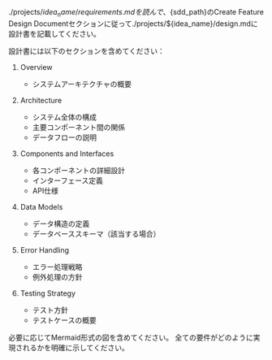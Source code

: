 ./projects/${idea_name}/requirements.mdを読んで、${sdd_path}のCreate Feature Design Documentセクションに従って./projects/${idea_name}/design.mdに設計書を記載してください。

設計書には以下のセクションを含めてください：

1. Overview
   - システムアーキテクチャの概要

2. Architecture
   - システム全体の構成
   - 主要コンポーネント間の関係
   - データフローの説明

3. Components and Interfaces
   - 各コンポーネントの詳細設計
   - インターフェース定義
   - API仕様

4. Data Models
   - データ構造の定義
   - データベーススキーマ（該当する場合）

5. Error Handling
   - エラー処理戦略
   - 例外処理の方針

6. Testing Strategy
   - テスト方針
   - テストケースの概要

必要に応じてMermaid形式の図を含めてください。
全ての要件がどのように実現されるかを明確に示してください。